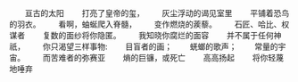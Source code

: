 　　亘古的太阳
　　打亮了皇帝的玺，
　　灰尘浮动的谒见室里
　　平铺着恐鸟的羽衣。
　　看啊，蚰蜒爬入脊髓，
　　变作燃烧的蒺藜。
　　石匠、哈比、权谋者
　　复数的面纱将你隐匿。
　　我知晓你腐烂的面容
　　并不属于任何神祇，
　　你只渴望三样事物:
　　目盲者的画；
　　蜣螂的歌声；
　　常量的宇宙。
　　而苦难者的弥赛亚
　　熵的巨镰，或死亡
　　高高扬起
　　将你轻蔑地唾弃